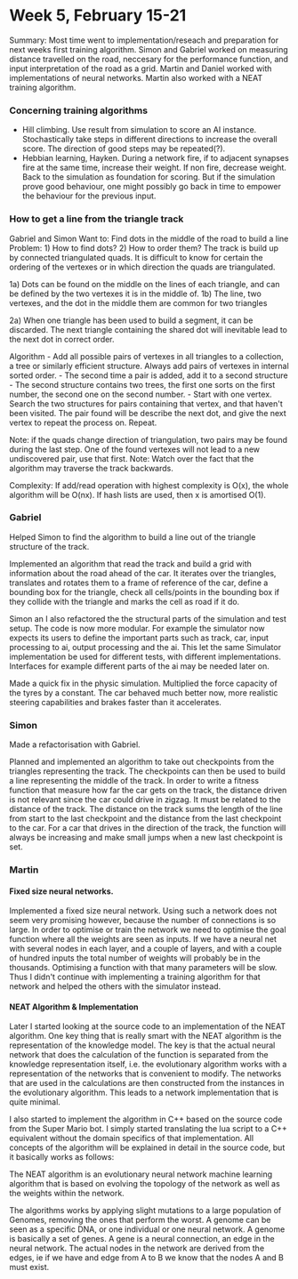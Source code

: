 # Week 5, February 15-21
Summary: Most time went to implementation/reseach and preparation for next weeks first training algorithm. Simon and Gabriel worked on measuring distance travelled on the road, neccesary for the performance function, and input interpretation of the road as a grid. Martin and Daniel worked with implementations of neural networks. Martin also worked with a NEAT training algorithm.

### Concerning training algorithms
 - Hill climbing. Use result from simulation to score an AI instance. Stochastically take steps in different directions to increase the overall score. The direction of good steps may be repeated(?).
 - Hebbian learning, Hayken. During a network fire, if to adjacent synapses fire at the same time, increase their weight. If non fire, decrease weight. Back to the simulation as foundation for scoring. But if the simulation prove good behaviour, one might possibly go back in time to empower the behaviour for the previous input.
 
 
### How to get a line from the triangle track
Gabriel and Simon
Want to: Find dots in the middle of the road to build a line
Problem: 1) How to find dots? 2) How to order them?
The track is build up by connected triangulated quads. It is difficult to know for certain the ordering of the vertexes or in which direction the quads are triangulated.
 
 1a) Dots can be found on the middle on the lines of each triangle, and can be defined by the two vertexes it is in the middle of.
 1b) The line, two vertexes, and the dot in the middle them are common for two triangles
 
 2a) When one triangle has been used to build a segment, it can be discarded. The next triangle containing the shared dot will inevitable lead to the next dot in correct order.
 
 Algorithm
    - Add all possible pairs of vertexes in all triangles to a collection, a tree or similarly efficient structure. Always add pairs of vertexes in internal sorted order.
    - The second time a pair is added, add it to a second structure
    - The second structure contains two trees, the first one sorts on the first number, the second one on the second number.
    - Start with one vertex. Search the two structures for pairs containing that vertex, and that haven't been visited. The pair found will be describe the next dot, and give the next vertex to repeat the process on. Repeat.
    
 Note: if the quads change direction of triangulation, two pairs may be found during the last step. One of the found vertexes will not lead to a new undiscovered pair, use that first.
 Note: Watch over the fact that the algorithm may traverse the track backwards. 
 
 Complexity: If add/read operation with highest complexity is O(x), the whole algorithm will be O(nx). If hash lists are used, then x is amortised O(1).

### Gabriel
Helped Simon to find the algorithm to build a line out of the triangle structure of the track.

Implemented an algorithm that read the track and build a grid with information about the road ahead of the car. It iterates over the triangles, translates and rotates them to a frame of reference of the car, define a bounding box for the triangle, check all cells/points in the bounding box if they collide with the triangle and marks the cell as road if it do.

Simon an I also refactored the the structural parts of the simulation and test setup. The code is now more modular. For example the simulator now expects its users to define the important parts such as track, car, input processing to ai, output processing and the ai. This let the same Simulator implementation be used for different tests, with different implementations. Interfaces for example different parts of the ai may be needed later on.

Made a quick fix in the physic simulation. Multiplied the force capacity of the tyres by a constant. The car behaved much better now, more realistic steering capabilities and brakes faster than it accelerates.

### Simon
Made a refactorisation with Gabriel.

Planned and implemented an algorithm to take out checkpoints from the triangles representing the track. The checkpoints can then be used to build a line representing the middle of the track.
In order to write a fitness function that measure how far the car gets on the track, the distance driven is not relevant since the car could drive in zigzag. It must be related to the distance of the track.
The distance on the track sums the length of the line from start to the last checkpoint and the distance from the last checkpoint to the car. For a car that drives in the direction of the track, the function will always be increasing and make small jumps when a new last checkpoint is set.

### Martin

#### Fixed size neural networks.
Implemented a fixed size neural network. Using such a network does not seem very promising however, because the number of connections is so large. In order to optimise or train the network we need to optimise the goal function where all the weights are seen as inputs. If we have a neural net with several nodes in each layer, and a couple of layers, and with a couple of hundred inputs the total number of weights will probably be in the thousands. Optimising a function with that many parameters will be slow. Thus I didn't continue with implementing a training algorithm for that network and helped the others with the simulator instead. 

#### NEAT Algorithm & Implementation
Later I started looking at the source code to an implementation of the NEAT algorithm. One key thing that is really smart with the NEAT algorithm is the representation of the knowledge model. The key is that the actual neural network that does the calculation of the function is separated from the knowledge representation itself, i.e. the evolutionary algorithm works with a representation of the networks that is convenient to modify. The networks that are used in the calculations are then constructed from the instances in the evolutionary algorithm. This leads to a network implementation that is quite minimal. 

I also started to implement the algorithm in C++ based on the source code from the Super Mario bot. I simply started translating the lua script to a C++ equivalent without the domain specifics of that implementation. All concepts of the algorithm will be explained in detail in the source code, but it basically works as follows:

The NEAT algorithm is an evolutionary neural network machine learning algorithm that is based on evolving the topology of the network as well as the weights within the network. 

The algorithms works by applying slight mutations to a large population of Genomes, removing the ones that perform the worst. A genome can be seen as a specific DNA, or one individual or one neural network. A genome is basically a set of genes. A gene is a neural connection, an edge in the neural network. The actual nodes in the network are derived from the edges, ie if we have and edge from A to B we know that the nodes A and B must exist. 

